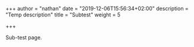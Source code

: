 +++
author = "nathan"
date = "2019-12-06T15:56:34+02:00"
description = "Temp description"
title = "Subtest"
weight = 5

+++

Sub-test page.

